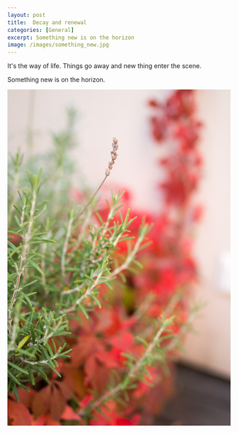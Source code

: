 ```yaml
---
layout: post
title:  Decay and renewal
categories: [General]
excerpt: Something new is on the horizon 
image: /images/something_new.jpg 
---
```


It's the way of life.
Things go away and new thing enter the scene.

Something new is on the horizon.

![something_new_on_the_horizon](../images/something_new.jpg)
